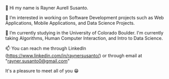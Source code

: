 👋 Hi my name is Rayner Aurell Susanto. 

👀 I’m interested in working on Software Development projects such as Web Applications, Mobile Applications, and Data Science Projects. 

🌱 I’m currently studying in the University of Colorado Boulder. I'm currently taking Algorithms, Human Computer Interaction, and Intro to Data Science. 

📫 You can reach me through LinkedIn (https://www.linkedin.com/in/raynersusanto/) or through email at "rayner.susanto0@gmail.com"  

It's a pleasure to meet all of you 😁

